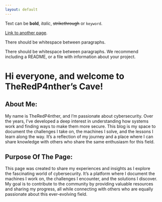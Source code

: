 ```yaml
---
layout: default
---
```


Text can be **bold**, _italic_, ~~strikethrough~~ or `keyword`.

[Link to another page](./writeups.html).

There should be whitespace between paragraphs.

There should be whitespace between paragraphs. We recommend including a README, or a file with information about your project.

# Hi everyone, and welcome to TheRedP4nther’s Cave!

## About Me:

My name is TheRedP4nther, and I’m passionate about cybersecurity. Over the years, I’ve developed a deep interest in understanding how systems work and finding ways to make them more secure. This blog is my space to document the challenges I take on, the machines I solve, and the lessons I learn along the way. It’s a reflection of my journey and a place where I can share knowledge with others who share the same enthusiasm for this field.

## Purpose Of The Page:

This page was created to share my experiences and insights as I explore the fascinating world of cybersecurity. It’s a platform where I document the machines I work on, the challenges I encounter, and the solutions I discover. My goal is to contribute to the community by providing valuable resources and sharing my progress, all while connecting with others who are equally passionate about this ever-evolving field.
